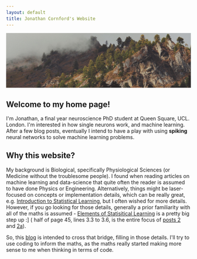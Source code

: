 ```yaml
---
layout: default
title: Jonathan Cornford's Website
---
```

<img src="img/color_cropped.jpg">

## Welcome to my home page!
I'm Jonathan, a final year neuroscience PhD student at Queen Square, UCL. London. I'm interested in how single neurons work, and machine learning.
After a few blog posts, eventually I intend to have a play with using **spiking** neural networks to solve machine learning problems.
 
 

## Why this website?
My background is Biological, specifically Physiological Sciences (or Medicine without the troublesome people). I found when reading articles on machine learning
 and data-science that quite often the reader is assumed to have done Physics or Engineering. Alternatively, things might be laser-focused on concepts
  or implementation details, which can be really great, e.g. [Introduction to Statistical Learning](http://www-bcf.usc.edu/~gareth/ISL/), but I often
 wished for more details. However, if you go looking for those details, generally a prior familiarity with all of the maths is assumed - [Elements of Statisitical Learning](https://statweb.stanford.edu/~tibs/ElemStatLearn/)
 is a pretty big step up :] ( half of page 45, lines 3.3 to 3.6, is the entire focus of [posts 2](2017-01-07-least-squares-for-dummies/) and [2a](2017-01-08-scalar-by-vector-derivatives-for-least-squares)). 
 
 
So, this [blog](/blog) is intended to cross that bridge, filling in those details. I'll try to use coding to inform the maths, as the maths really started making more sense to me when thinking in terms of code. 

<a href="{{ blog | prepend: site.baseurl }}">